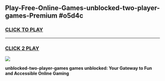 
## Play-Free-Online-Games-unblocked-two-player-games-Premium #o5d4c
<h3>
<a href="https://premium.freeplayer.one?title=unblocked-two-player-games&ref=8M">CLICK TO PLAY</a></h3>
<hr>

<h3>
<a href="https://premium.freeplayer.one?title=unblocked-two-player-games&ref=8M">CLICK 2 PLAY</a>
  
</h3>

<a href="https://premium.freeplayer.one?title=unblocked-two-player-games&ref=8M"><img src="https://clearcache.store/games.png"></a>


**unblocked-two-player-games games unblocked: Your Gateway to Fun and Accessible Online Gaming**
